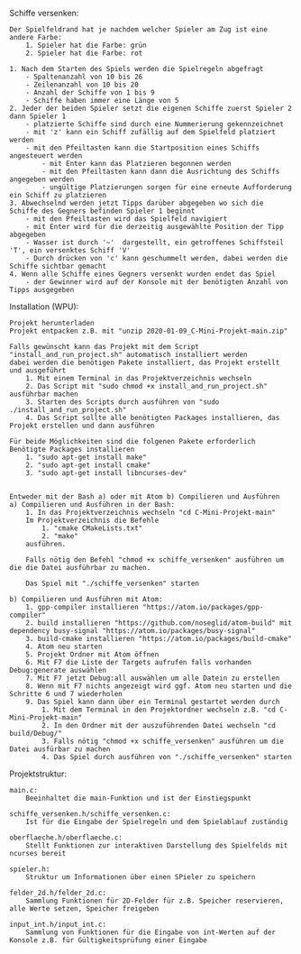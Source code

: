 Schiffe versenken:

	Der Spielfeldrand hat je nachdem welcher Spieler am Zug ist eine andere Farbe:
		1. Spieler hat die Farbe: grün
		2. Spieler hat die Farbe: rot

	1. Nach dem Starten des Spiels werden die Spielregeln abgefragt
		- Spaltenanzahl von 10 bis 26
		- Zeilenanzahl von 10 bis 20
		- Anzahl der Schiffe von 1 bis 9
		- Schiffe haben immer eine Länge von 5
	2. Jeder der beiden Spieler setzt die eigenen Schiffe zuerst Spieler 2 dann Spieler 1
		- platzierte Schiffe sind durch eine Nummerierung gekennzeichnet
		- mit 'z' kann ein Schiff zufällig auf dem Spielfeld platziert werden
		- mit den Pfeiltasten kann die Startposition eines Schiffs angesteuert werden
			- mit Enter kann das Platzieren begonnen werden
			- mit den Pfeiltasten kann dann die Ausrichtung des Schiffs angegeben werden
			- ungültige Platzierungen sorgen für eine erneute Aufforderung ein Schiff zu platzieren
	3. Abwechselnd werden jetzt Tipps darüber abgegeben wo sich die Schiffe des Gegners befinden Spieler 1 beginnt
		- mit den Pfeiltasten wird das Spielfeld navigiert
		- mit Enter wird für die derzeitig ausgewählte Position der Tipp abgegeben
		- Wasser ist durch '~'  dargestellt, ein getroffenes Schiffsteil 'T', ein versenktes Schiff 'V'
		- Durch drücken von 'c' kann geschummelt werden, dabei werden die Schiffe sichtbar gemacht
	4. Wenn alle Schiffe eines Gegners versenkt wurden endet das Spiel
		- der Gewinner wird auf der Konsole mit der benötigten Anzahl von Tipps ausgegeben
	
Installation (WPU):

	Projekt herunterladen
	Projekt entpacken z.B. mit "unzip 2020-01-09_C-Mini-Projekt-main.zip"
	
	Falls gewünscht kann das Projekt mit dem Script "install_and_run_project.sh" automatisch installiert werden
	dabei werden die benötigen Pakete installiert, das Projekt erstellt und ausgeführt
		1. Mit einem Terminal in das Projektverzeichnis wechseln
		2. Das Script mit "sudo chmod +x install_and_run_project.sh" ausführbar machen
		3. Starten des Scripts durch ausführen von "sudo ./install_and_run_project.sh"
		4. Das Script sollte alle benötigten Packages installieren, das Projekt erstellen und dann ausführen
	
	Für beide Möglichkeiten sind die folgenen Pakete erforderlich
	Benötigte Packages installieren
		1. "sudo apt-get install make"
		2. "sudo apt-get install cmake"
		3. "sudo apt-get install libncurses-dev"


	Entweder mit der Bash a) oder mit Atom b) Compilieren und Ausführen
	a) Compilieren und Ausführen in der Bash:
		1. In das Projektverzeichnis wechseln "cd C-Mini-Projekt-main"
		Im Projektverzeichnis die Befehle
			1. "cmake CMakeLists.txt"
			2. "make"
		ausführen.

		Falls nötig den Befehl "chmod +x schiffe_versenken" ausführen um die die Datei ausführbar zu machen.

		Das Spiel mit "./schiffe_versenken" starten

	b) Compilieren und Ausführen mit Atom:
		1. gpp-compiler installieren "https://atom.io/packages/gpp-compiler"
		2. build installieren "https://github.com/noseglid/atom-build" mit dependency busy-signal "https://atom.io/packages/busy-signal"
		3. build-cmake installieren "https://atom.io/packages/build-cmake"
		4. Atom neu starten
		5. Projekt Ordner mit Atom öffnen
		6. Mit F7 die Liste der Targets aufrufen falls vorhanden Debug:generate auswählen
		7. Mit F7 jetzt Debug:all auswählen um alle Datein zu erstellen
		8. Wenn mit F7 nichts angezeigt wird ggf. Atom neu starten und die Schritte 6 und 7 wiederholen
		9. Das Spiel kann dann über ein Terminal gestartet werden durch
			1. Mit dem Terminal in den Projektordner wechseln z.B. "cd C-Mini-Projekt-main"
			2. In den Ordner mit der auszuführenden Datei wechseln "cd build/Debug/"
			3. Falls nötig "chmod +x schiffe_versenken" ausführen um die Datei ausfürbar zu machen
			4. Das Spiel durch ausführen von "./schiffe_versenken" starten
			
Projektstruktur: 

	main.c: 
		Beeinhaltet die main-Funktion und ist der Einstiegspunkt
	
	schiffe_versenken.h/schiffe_versenken.c: 
		Ist für die Eingabe der Spielregeln und dem Spielablauf zuständig
	
	oberflaeche.h/oberflaeche.c: 
		Stellt Funktionen zur interaktiven Darstellung des Spielfelds mit ncurses bereit
	
	spieler.h: 
		Struktur um Informationen über einen SPieler zu speichern
	
	felder_2d.h/felder_2d.c: 
		Sammlung Funktionen für 2D-Felder für z.B. Speicher reservieren, alle Werte setzen, Speicher freigeben
	
	input_int.h/input_int.c: 
		Sammlung von Funktionen für die Eingabe von int-Werten auf der Konsole z.B. für Gültigkeitsprüfung einer Eingabe



